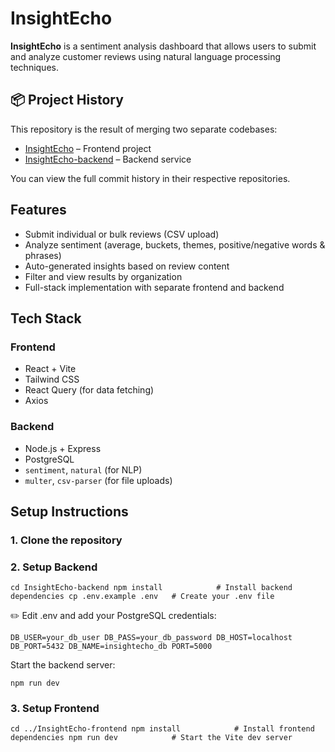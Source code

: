 # InsightEcho

**InsightEcho** is a sentiment analysis dashboard that allows users to submit and analyze customer reviews using natural language processing techniques.

## 📦 Project History

This repository is the result of merging two separate codebases:

- [InsightEcho](https://github.com/acheird/InsightEcho) – Frontend project
- [InsightEcho-backend](https://github.com/acheird/InsightEcho-backend) – Backend service

You can view the full commit history in their respective repositories.

## Features

- Submit individual or bulk reviews (CSV upload)
- Analyze sentiment (average, buckets, themes, positive/negative words & phrases)
- Auto-generated insights based on review content
- Filter and view results by organization
- Full-stack implementation with separate frontend and backend

## Tech Stack

### Frontend
- React + Vite
- Tailwind CSS
- React Query (for data fetching)
- Axios

### Backend
- Node.js + Express
- PostgreSQL
- `sentiment`, `natural` (for NLP)
- `multer`, `csv-parser` (for file uploads)

##  Setup Instructions

### 1. Clone the repository

### 2. Setup Backend

`` cd InsightEcho-backend
npm install            # Install backend dependencies
cp .env.example .env   # Create your .env file  ``

✏️ Edit .env and add your PostgreSQL credentials:

``DB_USER=your_db_user
DB_PASS=your_db_password
DB_HOST=localhost
DB_PORT=5432
DB_NAME=insightecho_db
PORT=5000``

Start the backend server:

``npm run dev``

### 3. Setup Frontend

``cd ../InsightEcho-frontend
npm install            # Install frontend dependencies
npm run dev            # Start the Vite dev server ``
